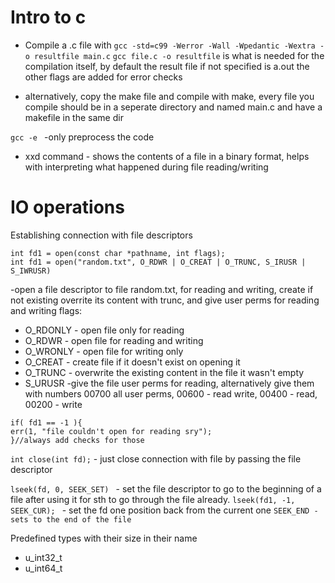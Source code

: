 # Intro to c #


- Compile a .c file with
``` gcc -std=c99 -Werror -Wall -Wpedantic -Wextra -o resultfile main.c ```
``` gcc file.c -o resultfile ``` is what is needed for the compilation itself, by default the result file if not specified is a.out
the other flags are added for error checks

- alternatively, copy the make file and compile with make, every file you compile should be in a seperate directory and named main.c and have a makefile in the same dir

```gcc -e ``` -only preprocess the code

- xxd command - shows the contents of a file in a binary format, helps with interpreting what happened during file reading/writing

# IO operations #

Establishing connection with file descriptors
```
int fd1 = open(const char *pathname, int flags);
int fd1 = open("random.txt", O_RDWR | O_CREAT | O_TRUNC, S_IRUSR | S_IWRUSR)
```
-open a file descriptor to file random.txt, for reading and writing, create if not existing overrite its content with trunc, and give user perms for reading and writing
flags:
- O_RDONLY - open file only for reading
- O_RDWR - open file for reading and writing
- O_WRONLY - open file for writing only
- O_CREAT - create file if it doesn't exist on opening it
- O_TRUNC - overwrite the existing content in the file it wasn't empty
- S_URUSR -give the file user perms for reading, alternatively give them with numbers 00700 all user perms, 00600 - read write, 00400 - read, 00200 - write
```
if( fd1 == -1 ){
err(1, "file couldn't open for reading sry");
}//always add checks for those
```

```int close(int fd);``` - just close connection with file by passing the file descriptor 

```lseek(fd, 0, SEEK_SET) ``` - set the file descriptor to go to the beginning of a file after using it for sth to go through the file already.
```lseek(fd1, -1, SEEK_CUR); ``` - set the fd one position back from the current one
```SEEK_END - sets to the end of the file```

Predefined types with their size in their name
- u_int32_t
- u_int64_t

